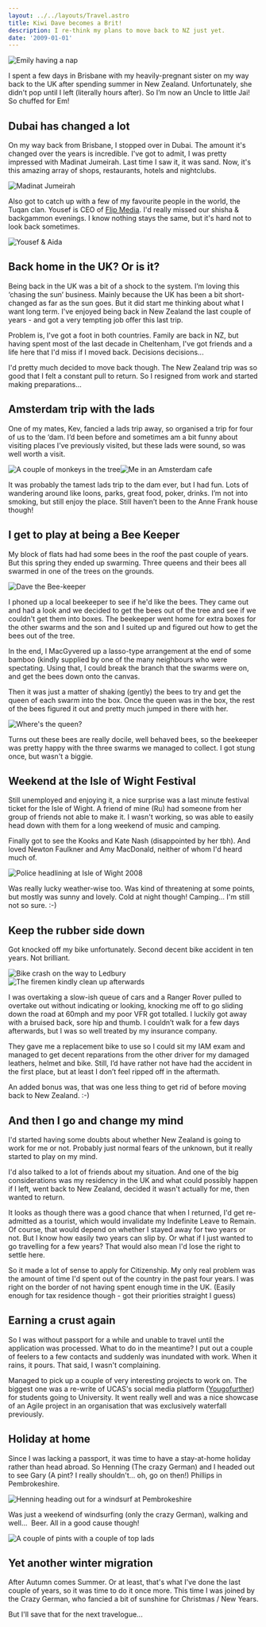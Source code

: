 ```yaml
---
layout: ../../layouts/Travel.astro
title: Kiwi Dave becomes a Brit!
description: I re-think my plans to move back to NZ just yet.
date: '2009-01-01'
---
```


<p><img alt="Emily having a nap" src="images/emily.jpg" /></p>
<p>I spent a few days in Brisbane with my heavily-pregnant sister on my way back to 
    the UK after spending summer in New Zealand. Unfortunately, she didn&#39;t pop until 
    I left (literally hours after). So I’m now an Uncle to little Jai! So chuffed 
    for Em!</p>
<h2>Dubai has changed a lot</h2>
<p>On my way back from Brisbane, I stopped over in Dubai. The amount it&#39;s changed 
    over the years is incredible. I&#39;ve got to admit, I was pretty impressed with 
    Madinat Jumeirah. Last time I saw it, it was sand. Now, it&#39;s this amazing array 
    of shops, restaurants, hotels and nightclubs.</p>
<p>
    <img alt="Madinat Jumeirah" src="images/madinat-panorama.jpg" /></p>
<p>
    Also got to catch up with a few of my favourite people in the world, the Tuqan 
    clan. Yousef is CEO of <a rel="nofollow" href="http://www.flipcorp.com">Flip Media</a>. I&#39;d 
    really missed our shisha &amp; backgammon evenings. I know nothing stays the same, 
    but it&#39;s hard not to look back sometimes.</p>
<p>
    <img alt="Yousef &amp; Aida" 
        src="images/yousef-and-aida.jpg" /></p>
<h2>Back home in the UK? Or is it?</h2>
<p>Being back in the UK was a bit of a shock to the system. I’m loving this ‘chasing 
    the sun’ business. Mainly because the UK has been a bit short-changed as far as 
    the sun goes. But it did start me thinking about what I want long term. I&#39;ve 
    enjoyed being back in New Zealand the last couple of years - and got a very 
    tempting job offer this last trip.</p>
<p>Problem is, I&#39;ve got a foot in both countries. Family are back in NZ, but having 
    spent most of the last decade in Cheltenham, I&#39;ve got friends and a life here 
    that I&#39;d miss if I moved back. Decisions decisions...</p>
<p>I&#39;d pretty much decided to move back though. The New Zealand trip was so good 
    that I felt a constant pull to return. So I resigned from work and started 
    making preparations...</p>
<h2>Amsterdam trip with the lads</h2>
<p>One of my mates, Kev, fancied a lads trip away, so organised a trip for four of 
    us to the ‘dam. I’d been before and sometimes am a bit funny about visiting 
    places I’ve previously visited, but these lads were sound, so was well worth a 
    visit.</p>
<p>
    <img alt="A couple of monkeys in the tree" src="images/amsterdam-tree.jpg"  /><img alt="Me in an Amsterdam cafe" src="images/cafe.jpg"  /></p>
<p>It was probably the tamest lads trip to the dam ever, but I had fun. Lots of 
    wandering around like loons, parks, great food, poker, drinks. I’m not into 
    smoking, but still enjoy the place. Still haven’t been to the Anne Frank house 
    though!</p>
<h2>I get to play at being a Bee Keeper</h2>
<p>My block of flats had had some bees in the roof the past couple of years. But 
    this spring they ended up swarming. Three queens and their bees all swarmed in 
    one of the trees on the grounds.</p>
<p>
    <img alt="Dave the Bee-keeper" src="images/dave-the-beekeeper.jpg"  /></p>
<p>I phoned up a local beekeeper to see if he&#39;d like the bees. They came out and had 
    a look and we decided to get the bees out of the tree and see if we couldn&#39;t get 
    them into boxes. The beekeeper went home for extra boxes for the other swarms 
    and the son and I suited up and figured out how to get the bees out of the tree.</p>
<p>In the end, I MacGyvered up a lasso-type arrangement at the end of some bamboo 
    (kindly supplied by one of the many neighbours who were spectating. Using that, 
    I could break the branch that the swarms were on, and get the bees down onto the 
    canvas.</p>
<p>Then it was just a matter of shaking (gently) the bees to try and get the queen 
    of each swarm into the box. Once the queen was in the box, the rest of the bees 
    figured it out and pretty much jumped in there with her.</p>
<p>
    <img alt="Where's the queen?" src="images/the-kept-bees.jpg"  /></p>
<p>Turns out these bees are really docile, well behaved bees, so the beekeeper was 
    pretty happy with the three swarms we managed to collect. I got stung once, but 
    wasn&#39;t a biggie.</p>
<h2>Weekend at the Isle of Wight Festival</h2>
<p>Still unemployed and enjoying it, a nice surprise was a last minute festival 
    ticket for the Isle of Wight. A friend of mine (Ru) had someone from her group 
    of friends not able to make it. I wasn&#39;t working, so was able to easily head 
    down with them for a long weekend of music and camping.</p>
<p>Finally got to see the Kooks and Kate Nash (disappointed by her tbh). And loved 
    Newton Faulkner and Amy MacDonald, neither of whom I&#39;d heard much of.</p>
<p>
    <img alt="Police headlining at Isle of Wight 2008" src="images/isle-of-wight.jpg"  /></p>
<p>Was really lucky weather-wise too. Was kind of threatening at some points, but 
    mostly was sunny and lovely. Cold at night though! Camping... I&#39;m still not so 
    sure. :-)</p>
<h2>Keep the rubber side down</h2>
<p>Got knocked off my bike unfortunately. Second decent bike accident in ten years. 
    Not brilliant. </p>
<p><img alt="Bike crash on the way to Ledbury" src="images/bike-crash.jpg" /><img alt="The firemen kindly clean up afterwards" src="images/fireengine.jpg"  /></p>
<p>I was overtaking a slow-ish queue of cars and a Ranger Rover pulled to overtake out without indicating or looking, 
    knocking me off to go sliding down the road at 60mph and my poor VFR got 
    totalled. I luckily got away with a bruised back, sore hip and thumb. I couldn’t 
    walk for a few days afterwards, but I was so well treated by my insurance 
    company.</p>
<p>They gave me a replacement bike to use so I could sit my IAM exam and 
    managed to get decent reparations from the other driver for my damaged leathers, 
    helmet and bike. Still, I’d have rather not have had the accident in the first 
    place, but at least I don’t feel ripped off in the aftermath. </p>
<p>An added bonus was, that was one less thing to get rid of before moving back to 
    New Zealand. :-)</p>
<h2>And then I go and change my mind</h2>
<p>I&#39;d started having some doubts about whether New Zealand is going to work for me 
    or not. Probably just normal fears of the unknown, but it really started to play 
    on my mind.</p>
<p>I&#39;d also talked to a lot of friends about my situation. And one of the big 
    considerations was my residency in the UK and what could possibly happen if I 
    left, went back to New Zealand, decided it wasn&#39;t actually for me, then wanted 
    to return.</p>
<p>It looks as though there was a good chance that when I returned, I&#39;d get 
    re-admitted as a tourist, which would invalidate my Indefinite Leave to Remain. 
    Of course, that would depend on whether I stayed away for two years or not. But 
    I know how easily two years can slip by. Or what if I just wanted to go 
    travelling for a few years? That would also mean I&#39;d lose the right to settle 
    here.</p>
<p>So it made a lot of sense to apply for Citizenship. My only real problem was the 
    amount of time I&#39;d spent out of the country in the past four years. I was right 
    on the border of not having spent enough time in the UK. (Easily enough for tax 
    residence though - got their priorities straight I guess)</p>
<h2>Earning a crust again</h2>
<p>So I was without passport for a while and unable to travel until the application 
    was processed. What to do in the meantime? I put out a couple of feelers to a 
    few contacts and suddenly was inundated with work. When it rains, it pours. That 
    said, I wasn&#39;t complaining.</p>
<p>Managed to pick up a couple of very interesting projects to work on. The biggest 
    one was a re-write of UCAS&#39;s social media platform (<a 
        href="http://yougo.co.uk">Yougofurther</a>) for students going to 
    University. It went really well and was a nice showcase of an Agile project in 
    an organisation that was exclusively waterfall previously.</p>
<h2>Holiday at home</h2>
<p>Since I was lacking a passport, it was time to have a stay-at-home holiday rather 
    than head abroad. So Henning (The crazy German) and I headed out to see Gary (A 
    pint? I really shouldn&#39;t... oh, go on then!) Phillips in Pembrokeshire.</p>
<p>
    <img alt="Henning heading out for a windsurf at Pembrokeshire" src="images/henning-windsurfing.jpg" /></p>
<p>Was just a weekend of windsurfing (only the crazy German), walking and well...&nbsp; 
    Beer. All in a good cause though!</p>
<p>
    <img alt="A couple of pints with a couple of top lads" src="images/a-couple-of-pints.jpg"  /></p>
<h2>Yet another winter migration</h2>
<p>After Autumn comes Summer. Or at least, that&#39;s what I&#39;ve done the last couple of 
    years, so it was time to do it once more. This time I was joined by the Crazy 
    German, who fancied a bit of sunshine for Christmas / New Years.</p>
<p>But I&#39;ll save that for the next travelogue...</p>



